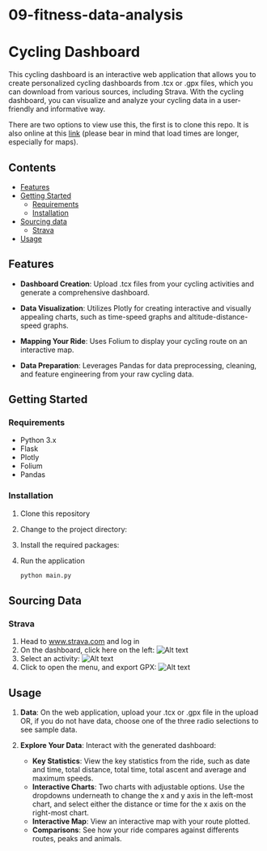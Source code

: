# 09-fitness-data-analysis

# Cycling Dashboard

This cycling dashboard is an interactive web application that allows you to create personalized cycling dashboards from .tcx or .gpx files, which you can download from various sources, including Strava. With the cycling dashboard, you can visualize and analyze your cycling data in a user-friendly and informative way.

There are two options to view use this, the first is to clone this repo. It is also online at this [link](https://cycling-dashboard-3d5bfb76be1b.herokuapp.com/) (please bear in mind that load times are longer, especially for maps).

## Contents
- [Features](#features)
- [Getting Started](#getting-started)
   - [Requirements](#requirements)
   - [Installation](#installation)
- [Sourcing data](#sourcing-data)
    - [Strava](#strava)
- [Usage](#usage)

## Features

- **Dashboard Creation**: Upload .tcx files from your cycling activities and generate a comprehensive dashboard.

- **Data Visualization**: Utilizes Plotly for creating interactive and visually appealing charts, such as time-speed graphs and altitude-distance-speed graphs.

- **Mapping Your Ride**: Uses Folium to display your cycling route on an interactive map.

- **Data Preparation**: Leverages Pandas for data preprocessing, cleaning, and feature engineering from your raw cycling data.

## Getting Started

### Requirements

- Python 3.x
- Flask
- Plotly
- Folium
- Pandas

### Installation

1. Clone this repository
2. Change to the project directory:
3. Install the required packages:
4. Run the application

   ```bash
   python main.py

## Sourcing Data

### Strava
1. Head to www.strava.com and log in
2. On the dashboard, click here on the left:
   ![Alt text](info/strava/1.png)
3. Select an activity:
   ![Alt text](info/strava/2.png)
4. Click to open the menu, and export GPX:
   ![Alt text](info/strava/3.png)
   
## Usage

1. **Data**: On the web application, upload your .tcx or .gpx file in the upload OR, if you do not have data, choose one of the three radio selections to see sample data.

2. **Explore Your Data**: Interact with the generated dashboard:
   - **Key Statistics**: View the key statistics from the ride, such as date and time, total distance, total time, total ascent and average and maximum speeds.
   - **Interactive Charts**: Two charts with adjustable options. Use the dropdowns underneath to change the x and y axis in the left-most chart, and select either the distance or time for the x axis on the right-most chart.
   - **Interactive Map**: View an interactive map with your route plotted.
   - **Comparisons**: See how your ride compares against differents routes, peaks and animals.
